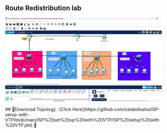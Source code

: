 ## Route Redistribution lab

<p align="center">
  <img src="https://github.com/satabdisaha/ISP-setup-with-VTP/blob/main/isp_set_up_with_VTP.png" alt="Let's Get Started">
</p>
## 📁Download Topology :   [Click Here](https://github.com/satabdisaha/ISP-setup-with-VTP/blob/main/ISP%20set%20up%20with%20VTP/ISP%20setup%20with%20VTP.pkt)  🔫<br>

